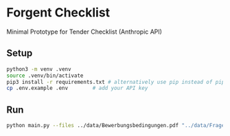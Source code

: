 # Forgent Checklist

Minimal Prototype for Tender Checklist (Anthropic API)

## Setup
```bash
python3 -m venv .venv
source .venv/bin/activate
pip3 install -r requirements.txt # alternatively use pip instead of pip3
cp .env.example .env        # add your API key
```

## Run

```bash
python main.py --files ../data/Bewerbungsbedingungen.pdf "../data/Fragebogen zur Eignungspruefung.pdf"  ../data/KAT5.pdf --questions "In welcher Form sind die Angebote/Teilnahmeanträge einzureichen?" "Wann ist die Frist für die Einreichung von Bieterfragen?" --conditions "Ist die Abgabefrist vor dem 31.12.2025?"
```